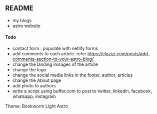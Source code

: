 ## README
- my blogs
- astro website 

#### Todo
- contact form : populate with netlify forms
- add comments to each article. refer 
    https://elazizi.com/posts/add-comments-section-to-your-astro-blog/
- change the landing imsages of the article
- change the logo
- change the social media links in the footer, author, articles
- change the About page
- add photo to authors
- write a script using buffer.com to post to twitter, linkedin, facebook, whatsapp, instagram

Theme: Bookworm Light Astro
